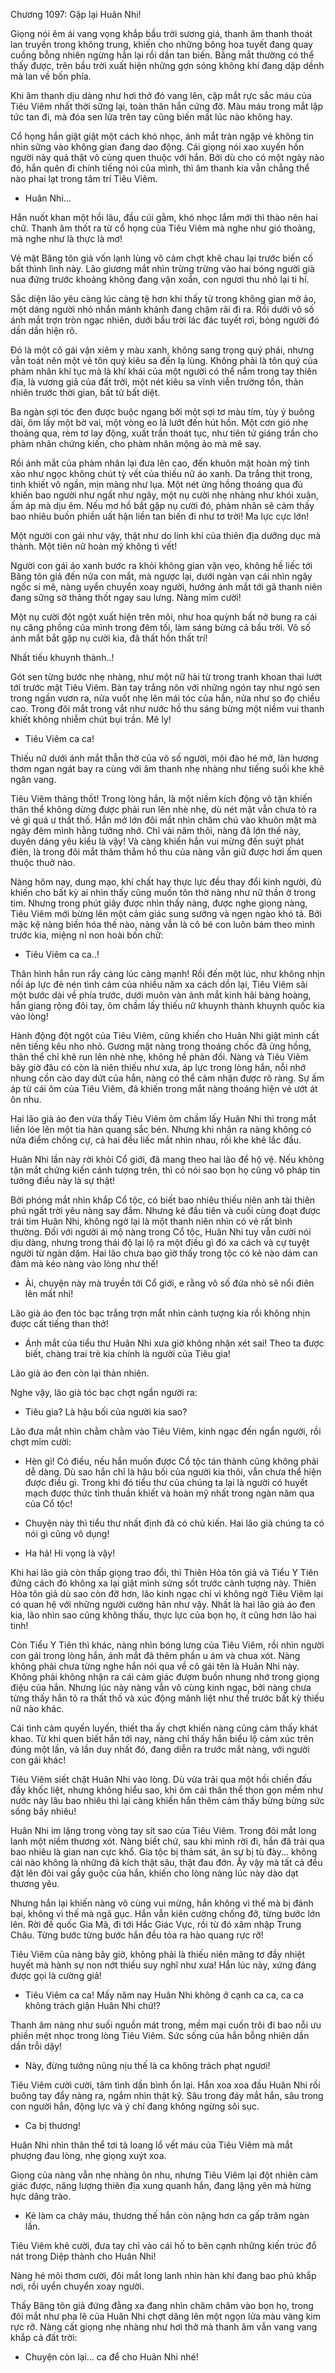 




Chương 1097: Gặp lại Huân Nhi!


Giọng nói êm ái vang vọng khắp bầu trời sương giá, thanh âm thanh thoát lan truyền trong không trung, khiến cho những bông hoa tuyết đang quay cuồng bỗng nhiên ngừng hẳn lại rồi dần tan biến. Bằng mắt thường có thể thấy được, trên bầu trời xuất hiện những gợn sóng không khí đang dập dềnh mà lan về bốn phía.

Khi âm thanh dịu dàng như hơi thở đó vang lên, cặp mắt rực sắc máu của Tiêu Viêm nhất thời sững lại, toàn thân hắn cứng đờ. Màu máu trong mắt lập tức tan đi, mà đóa sen lửa trên tay cũng biến mất lúc nào không hay.

Cổ họng hắn giật giật một cách khó nhọc, ánh mắt tràn ngập vẻ không tin nhìn sững vào không gian đang dao động. Cái giọng nói xao xuyến hồn người này quả thật vô cùng quen thuộc với hắn. Bởi dù cho có một ngày nào đó, hắn quên đi chính tiếng nói của mình, thì âm thanh kia vẫn chẳng thể nào phai lạt trong tâm trí Tiêu Viêm.

- Huân Nhi...

Hắn nuốt khan một hồi lâu, đầu cúi gằm, khó nhọc lắm mới thì thào nên hai chữ. Thanh âm thốt ra từ cổ họng của Tiêu Viêm mà nghe như gió thoảng, mà nghe như là thực là mơ!

Vẻ mặt Băng tôn giả vốn lạnh lùng vô cảm chợt khẽ chau lại trước biến cố bất thình lình này. Lão giương mắt nhìn trừng trừng vào hai bóng người già nua đứng trước khoảng không đang vặn xoắn, con ngươi thu nhỏ lại ti hí.

Sắc diện lão yêu càng lúc càng tệ hơn khi thấy từ trong không gian mờ ảo, một dáng người nhỏ nhắn mảnh khảnh đang chậm rãi đi ra. Rồi dưới vô số ánh mắt trợn tròn ngạc nhiên, dưới bầu trời lác đác tuyết rơi, bóng người đó dần dần hiện rõ.

Đó là một cô gái vận xiêm y màu xanh, không sang trọng quý phái, nhưng vẫn toát nên một vẻ tôn quý kiêu sa đến lạ lùng. Không phải là tôn quý của phàm nhân khí tục mà là khí khái của một người có thể nắm trong tay thiên địa, là vương giả của đất trời, một nét kiêu sa vĩnh viễn trường tồn, thản nhiên trước thời gian, bất tử bất diệt.

Ba ngàn sợi tóc đen được buộc ngang bởi một sợi tơ màu tím, tùy ý buông dài, ôm lấy một bờ vai, một vòng eo lả lướt đến hút hồn. Một cơn gió nhẹ thoảng qua, rèm tơ lay động, xuất trần thoát tục, như tiên tử giáng trần cho phàm nhân chứng kiến, cho phàm nhân mộng ảo mà mê say.

Rồi ánh mắt của phàm nhân lại đưa lên cao, đến khuôn mặt hoàn mỹ tinh xảo như ngọc không chút tỳ vết của thiếu nữ áo xanh. Da trắng thịt trong, tinh khiết vô ngần, mịn màng như lụa. Một nét ửng hồng thoáng qua đủ khiến bao người như ngất như ngây, một nụ cười nhẹ nhàng như khói xuân, ấm áp mà dịu êm. Nếu mơ hồ bắt gặp nụ cười đó, phàm nhân sẽ cảm thấy bao nhiêu buồn phiền uất hận liền tan biến đi như tơ trời! Ma lực cực lớn!

Một người con gái như vậy, thật như do linh khí của thiên địa dưỡng dục mà thành. Một tiên nữ hoàn mỹ không tì vết!

Người con gái áo xanh bước ra khỏi không gian vặn vẹo, không hề liếc tới Băng tôn giả đến nửa con mắt, mà ngược lại, dưới ngàn vạn cái nhìn ngây ngốc si mê, nàng uyển chuyển xoay người, hướng ánh mắt tới gã thanh niên đang sững sờ thảng thốt ngay sau lưng. Nàng mỉm cười!

Một nụ cười đột ngột xuất hiện trên môi, như hoa quỳnh bất nở bung ra cái nụ căng phồng của mình trong đêm tối, làm sáng bừng cả bầu trời. Vô số ánh mắt bắt gặp nụ cười kia, đã thất hồn thất trí!

Nhất tiếu khuynh thành..!

Gót sen từng bước nhẹ nhàng, như một nữ hài từ trong tranh khoan thai lướt tới trước mặt Tiêu Viêm. Bàn tay trắng nõn với những ngón tay như ngó sen trong ngần vươn ra, nửa vuốt nhẹ lên mái tóc của hắn, nửa như so đọ chiều cao. Trong đôi mắt trong vắt như nước hồ thu sáng bừng một niềm vui thanh khiết không nhiễm chút bụi trần. Mê ly!

- Tiêu Viêm ca ca!

Thiếu nữ dưới ánh mắt thẫn thờ của vô số người, môi đào hé mở, làn hương thơm ngan ngát bay ra cùng với âm thanh nhẹ nhàng như tiếng suối khe khẽ ngân vang.

Tiêu Viêm thảng thốt! Trong lòng hắn, là một niềm kích động vô tận khiến thân thể không dừng được phải run lên nhè nhẹ, dù nét mặt vẫn chưa tỏ ra vẻ gì quá ư thất thố. Hắn mở lớn đôi mắt nhìn chăm chú vào khuôn mặt mà ngày đêm mình hằng tưởng nhớ. Chỉ vài năm thôi, nàng đã lớn thế này, duyên dáng yêu kiều là vậy! Và càng khiến hắn vui mừng đến suýt phát điên, là trong đôi mắt thăm thẳm hồ thu của nàng vẫn giữ được hơi ấm quen thuộc thuở nào.

Nàng hôm nay, dung mạo, khí chất hay thực lực đều thay đổi kinh người, đủ khiến cho bất kỳ ai nhìn thấy cũng muốn tôn thờ nàng như nữ thần ở trong tim. Nhưng trong phút giây được nhìn thấy nàng, được nghe giọng nàng, Tiêu Viêm mới bừng lên một cảm giác sung sướng và ngẹn ngào khó tả. Bởi mặc kệ nàng biến hóa thế nào, nàng vẫn là cô bé con luôn bám theo mình trước kia, miệng nỉ non hoài bốn chữ:

- Tiêu Viêm ca ca..!

Thân hình hắn run rẩy càng lúc càng mạnh! Rồi đến một lúc, như không nhịn nổi áp lực đè nén tình cảm của nhiều năm xa cách dồn lại, Tiêu Viêm sãi một bước dài về phía trước, dưới muôn vàn ánh mắt kinh hãi bàng hoàng, hắn giang rộng đôi tay, ôm chầm lấy thiếu nữ khuynh thành khuynh quốc kia vào lòng!

Hành động đột ngột của Tiêu Viêm, cũng khiến cho Huân Nhi giật mình cất nên tiếng kêu nho nhỏ. Gương mặt nàng trong thoáng chốc đã ửng hồng, thân thể chỉ khẽ run lên nhè nhẹ, không hề phản đối. Nàng và Tiêu Viêm bây giờ đâu có còn là niên thiếu như xưa, áp lực trong lòng hắn, nỗi nhớ nhung cồn cào day dứt của hắn, nàng có thể cảm nhận được rõ ràng. Sự ấm áp từ cái ôm của Tiêu Viêm, đã khiến trong mắt nàng thoáng hiện vẻ ướt át ôn nhu.

Hai lão già áo đen vừa thấy Tiêu Viêm ôm chầm lấy Huân Nhi thì trong mắt liền lóe lên một tia hàn quang sắc bén. Nhưng khi nhận ra nàng không có nửa điểm chống cự, cả hai đều liếc mắt nhìn nhau, rồi khe khẽ lắc đầu.

Huân Nhi lần này rời khỏi Cổ giới, đã mang theo hai lão để hộ vệ. Nếu không tận mắt chứng kiến cảnh tượng trên, thì có nói sao bọn họ cũng vô pháp tin tưởng điều này là sự thật!

Bởi phóng mắt nhìn khắp Cổ tộc, có biết bao nhiêu thiếu niên anh tài thiên phú ngất trời yêu nàng say đắm. Nhưng kẻ đầu tiên và cuối cùng đoạt được trái tim Huân Nhi, không ngờ lại là một thanh niên nhìn có vẻ rất bình thường. Đối với người ái mộ nàng trong Cổ tộc, Huân Nhi tuy vẫn cười nói dịu dàng, nhưng trong thái độ lại lộ ra một điều gì đó xa cách và cự tuyệt người từ ngàn dặm. Hai lão chưa bao giờ thấy trong tộc có kẻ nào dám can đảm mà kéo nàng vào lòng như thế!

- Ài, chuyện này mà truyền tới Cổ giới, e rằng vô số đứa nhỏ sẽ nổi điên lên mất nhỉ!

Lão già áo đen tóc bạc trắng trợn mắt nhìn cảnh tượng kia rồi không nhịn được cất tiếng than thở!

- Ánh mắt của tiểu thư Huân Nhi xưa giờ không nhận xét sai! Theo ta được biết, chàng trai trẻ kia chính là người của Tiêu gia!

Lão già áo đen còn lại thản nhiên.

Nghe vậy, lão già tóc bạc chợt ngẩn người ra:

- Tiêu gia? Là hậu bối của người kia sao?

Lão đưa mắt nhìn chằm chằm vào Tiêu Viêm, kinh ngạc đến ngẩn người, rồi chợt mỉm cười:

- Hèn gì! Có điều, nếu hắn muốn được Cổ tộc tán thành cũng không phải dễ dàng. Dù sao hắn chỉ là hậu bối của người kia thôi, vẫn chưa thể hiện được điều gì. Trong khi đó tiểu thư của chúng ta lại là người có huyết mạch được thức tỉnh thuần khiết và hoàn mỹ nhất trong ngàn năm qua của Cổ tộc!

- Chuyện này thì tiểu thư nhất định đã có chủ kiến. Hai lão già chúng ta có nói gì cũng vô dụng!

- Ha hả! Hi vọng là vậy!

Khi hai lão già còn thấp giọng trao đổi, thì Thiên Hỏa tôn giả và Tiểu Y Tiên đứng cách đó không xa lại giật mình sửng sốt trước cảnh tượng này. Thiên Hỏa tôn giả dù sao còn đỡ hơn, lão kinh ngạc chỉ vì không ngờ Tiêu Viêm lại có quan hệ với những người cường hãn như vậy. Nhất là hai lão già áo đen kia, lão nhìn sao cũng không thấu, thực lực của bọn họ, ít cũng hơn lão hai tinh!

Còn Tiểu Y Tiên thì khác, nàng nhìn bóng lưng của Tiêu Viêm, rồi nhìn người con gái trong lòng hắn, ánh mắt đã thêm phần u ám và chua xót. Nàng không phải chưa từng nghe hắn nói qua về cô gái tên là Huân Nhi này. Không phải không nhận ra cái cảm giác đượm buồn nhung nhớ trong giọng điệu của hắn. Nhưng lúc này nàng vẫn vô cùng kinh ngạc, bởi nàng chưa từng thấy hắn tỏ ra thất thố và xúc động mãnh liệt như thế trước bất kỳ thiếu nữ nào khác.

Cái tình cảm quyến luyến, thiết tha ấy chợt khiến nàng cũng cảm thấy khát khao. Từ khi quen biết hắn tới nay, nàng chỉ thấy hắn biểu lộ cảm xúc trên đúng một lần, và lần duy nhất đó, đang diễn ra trước mắt nàng, với người con gái khác!

Tiêu Viêm siết chặt Huân Nhi vào lòng. Dù vừa trải qua một hồi chiến đấu đầy khốc liệt, nhưng không hiểu sao, khi ôm cái thân thể thon gọn mềm như nước này lâu bao nhiêu thì lại càng khiến hắn thêm cảm thấy bừng bừng sức sống bấy nhiêu!

Huân Nhi im lặng trong vòng tay sít sao của Tiêu Viêm. Trong đôi mắt long lanh một niềm thương xót. Nàng biết chứ, sau khi mình rời đi, hắn đã trải qua bao nhiêu là gian nan cực khổ. Gia tộc bị thảm sát, ân sư bị tù đày... không cái nào không là những đả kích thật sâu, thật đau đớn. Ấy vậy mà tất cả đều đặt lên đôi vai gầy guộc của hắn, khiến cho lòng nàng lúc này dào dạt thương yêu.

Nhưng hắn lại khiến nàng vô cùng vui mừng, hắn không vì thế mà bị đánh bại, không vì thế mà ngã gục. Hắn vẫn kiên cường chống đỡ, từng bước lớn lên. Rời đế quốc Gia Mã, đi tới Hắc Giác Vực, rồi từ đó xâm nhập Trung Châu. Từng bước từng bước hắn đều tỏa ra hào quang rực rỡ!

Tiêu Viêm của nàng bây giờ, không phải là thiếu niên măng tơ đầy nhiệt huyết mà hành sự non nớt thiếu suy nghĩ như xưa! Hắn lúc này, xứng đáng được gọi là cường giả!

- Tiêu Viêm ca ca! Mấy năm nay Huân Nhi không ở cạnh ca ca, ca ca không trách giận Huân Nhi chứ!?

Thanh âm nàng như suối nguồn mát trong, mềm mại cuốn trôi đi bao nỗi ưu phiền mệt nhọc trong lòng Tiêu Viêm. Sức sống của hắn bỗng nhiên dần dần trỗi dậy!

- Này, đừng tưởng nũng nịu thế là ca không trách phạt ngươi!

Tiêu Viêm cười cười, tâm tình dần bình ổn lại. Hắn xoa xoa đầu Huân Nhi rồi buông tay đẩy nàng ra, ngắm nhìn thật kỹ. Sâu trong đáy mắt hắn, sâu trong con người hắn, động lực và ý chí đang không ngừng sôi sục.

- Ca bị thương!

Huân Nhi nhìn thân thể tơi tả loang lổ vết máu của Tiêu Viêm mà mắt phượng đau lòng, nhẹ giọng xuýt xoa.

Giọng của nàng vẫn nhẹ nhàng ôn nhu, nhưng Tiêu Viêm lại đột nhiên cảm giác được, năng lượng thiên địa xung quanh hắn, đang lặng yên mà hừng hực dâng trào.

- Kẻ làm ca chảy máu, thương thế hắn còn nặng hơn ca gấp trăm ngàn lần.

Tiêu Viêm khẽ cười, đưa tay chỉ vào cái hố to bên cạnh những kiến trúc đổ nát trong Diệp thành cho Huân Nhi!

Nàng hé môi thơm cười, đôi mắt long lanh nhìn hàn khí đang bao phủ khắp nơi, rồi uyển chuyển xoay người.

Thấy Băng tôn giả đứng đằng xa đang nhìn chăm chăm vào bọn họ, trong đôi mắt như pha lê của Huân Nhi chợt dâng lên một ngọn lửa màu vàng kim rực rỡ. Nàng cất giọng nhẹ nhàng như hơi thở mà thanh âm vẫn vang vang khắp cả đất trời:

- Chuyện còn lại… ca để cho Huân Nhi nhé!




